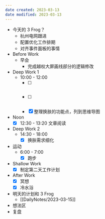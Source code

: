 ```yaml
---
date created: 2023-03-13 
date modified: 2023-03-13
---
```

- 今天的 3 Frog？
	- 杭州电网跟进
	- 配置优化工作排期
	- 对齐事件面板的事情
- Before Work
	- 早会
		- 完成越权大屏画线部分的逻辑修改
- Deep Work 1
	- 10:00 - 12:00
		- [ ] ~~~~对齐事件面板的配置需求
		- [ ] ~~~~配置优化工作排期
		- [x] 整理换肤的功能点，列到思维导图
- Noon
	- [x] 12:30 - 13:20 文章阅读 
- Deep Work 2
	- 14:30 - 18:00
		- [x] 换肤需求细化
- 运动
	- 6:00 - 7:00
		- [x] 跑步
- Shallow Work
	- [x] 制定第二天工作计划
- After Work
	- [x] 冥想
	- [x] 冷水浴
- 明天的计划和 3 Frog
	- [[DailyNotes/2023-03-15]]
- 想法区
- 复盘
